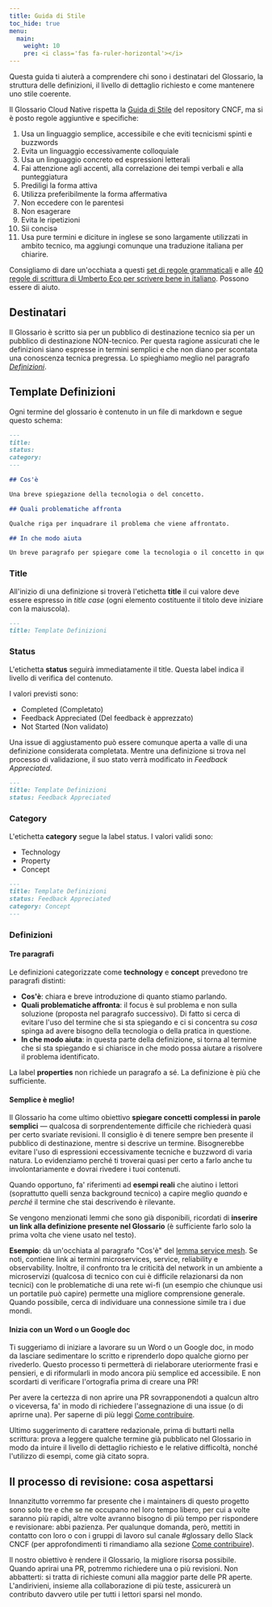 ```yaml
---
title: Guida di Stile
toc_hide: true
menu:
  main:
    weight: 10
    pre: <i class='fas fa-ruler-horizontal'></i>
---
```


Questa guida ti aiuterà a comprendere chi sono i destinatari del Glossario, la struttura delle definizioni, il livello di dettaglio richiesto e come mantenere uno stile coerente.

Il Glossario Cloud Native rispetta la [Guida di Stile](https://github.com/cncf/foundation/blob/master/style-guide.md) del repository CNCF, ma si è posto regole aggiuntive e specifiche:

1. Usa un linguaggio semplice, accessibile e che eviti tecnicismi spinti e buzzwords
2. Evita un linguaggio eccessivamente colloquiale
3. Usa un linguaggio concreto ed espressioni letterali
4. Fai attenzione agli accenti, alla correlazione dei tempi verbali e alla punteggiatura
5. Prediligi la forma attiva
6. Utilizza preferibilmente la forma affermativa
7. Non eccedere con le parentesi
8. Non esagerare
9. Evita le ripetizioni
10. Sii concisə
11. Usa pure termini e diciture in inglese se sono largamente utilizzati in ambito tecnico, ma aggiungi comunque una traduzione italiana per chiarire.

Consigliamo di dare un'occhiata a questi [set di regole grammaticali](https://grammatica-italiana.dossier.net/grammatica-italiana-17.htm) e alle [40 regole di scrittura di Umberto Eco per scrivere bene in italiano](https://bologna.unicusano.it/universita/scrivere-correttamente-in-italiano/). Possono essere di aiuto.


## Destinatari

Il Glossario è scritto sia per un pubblico di destinazione tecnico sia per un pubblico di destinazione NON-tecnico. Per questa ragione assicurati che le definizioni siano espresse in termini semplici e che non diano per scontata una conoscenza tecnica pregressa. Lo spieghiamo meglio nel paragrafo [*Definizioni*](#template-definizioni).

## Template Definizioni

Ogni termine del glossario è contenuto in un file di markdown e segue questo schema: 

```md
---
title: 
status: 
category: 
---

## Cos'è

Una breve spiegazione della tecnologia o del concetto. 

## Quali problematiche affronta

Qualche riga per inquadrare il problema che viene affrontato. 

## In che modo aiuta

Un breve paragrafo per spiegare come la tecnologia o il concetto in questione risolvano il problema delineato.
```

### Title

All'inizio di una definizione si troverà l'etichetta **title** il cui valore deve essere espresso in *title case* (ogni elemento costituente il titolo deve iniziare con la maiuscola).

```md
---
title: Template Definizioni
```

### Status

L'etichetta **status** seguirà immediatamente il title. Questa label indica il livello di verifica del contenuto.

I valori previsti sono: 

- Completed (Completato)
- Feedback Appreciated (Del feedback è apprezzato)
- Not Started (Non validato)

Una issue di aggiustamento può essere comunque aperta a valle di una definizione considerata completata. Mentre una definizione si trova nel processo di validazione, il suo stato verrà modificato in *Feedback Appreciated*.

```md
---
title: Template Definizioni
status: Feedback Appreciated
```

### Category

L'etichetta **category** segue la label status. I valori validi sono:

- Technology
- Property
- Concept

```md
---
title: Template Definizioni
status: Feedback Appreciated
category: Concept
---
```

### Definizioni

#### Tre paragrafi

Le definizioni categorizzate come **technology** e **concept** prevedono tre paragrafi distinti:

- **Cos'è**: chiara e breve introduzione di quanto stiamo parlando. 
- **Quali problematiche affronta**: il focus è sul problema e non sulla soluzione (proposta nel paragrafo successivo). Di fatto si cerca di evitare l'uso del termine che si sta spiegando e ci si concentra su *cosa* spinga ad avere bisogno della tecnologia o della pratica in questione. 
- **In che modo aiuta**: in questa parte della definizione, si torna al termine che si sta spiegando e si chiarisce in che modo possa aiutare a risolvere il problema identificato. 

La label **properties** non richiede un paragrafo a sé. La definizione è più che sufficiente. 

#### Semplice è meglio!

Il Glossario ha come ultimo obiettivo **spiegare concetti complessi in parole semplici** — qualcosa di sorprendentemente difficile che richiederà quasi per certo svariate revisioni. Il consiglio è di tenere sempre ben presente il pubblico di destinazione, mentre si descrive un termine. Bisognerebbe evitare l'uso di espressioni eccessivamente tecniche e buzzword di varia natura. Lo evidenziamo perché ti troverai quasi per certo a farlo anche tu involontariamente e dovrai rivedere i tuoi contenuti.

Quando opportuno, fa' riferimenti ad **esempi reali** che aiutino i lettori (soprattutto quelli senza background tecnico) a capire meglio *quando* e *perché* il termine che stai descrivendo è rilevante.

Se vengono menzionati lemmi che sono già disponibili, ricordati di **inserire un link alla definizione presente nel Glossario** (è sufficiente farlo solo la prima volta che viene usato nel testo).

**Esempio**: dà un'occhiata al paragrafo "Cos'è" del [lemma service mesh](/service_mesh/). Se noti, contiene link ai termini microservices, service, reliability e observability. Inoltre, il confronto tra le criticità del network in un ambiente a microservizi (qualcosa di tecnico con cui è difficile relazionarsi da non tecnici) con le problematiche di una rete wi-fi (un esempio che chiunque usi un portatile può capire) permette una migliore comprensione generale. Quando possibile, cerca di individuare una connessione simile tra i due mondi.

#### Inizia con un Word o un Google doc

Ti suggeriamo di iniziare a lavorare su un Word o un Google doc, in modo da lasciare sedimentare lo scritto e riprenderlo dopo qualche giorno per rivederlo. Questo processo ti permetterà di rielaborare uteriormente frasi e pensieri, e di riformularli in modo ancora più semplice ed accessibile. E non scordarti di verificare l'ortografia prima di creare una PR!

Per avere la certezza di non aprire una PR sovrapponendoti a qualcun altro o viceversa, fa' in modo di richiedere l'assegnazione di una issue (o di aprirne una). Per saperne di più leggi [Come contribuire](/it/contribute/).

Ultimo suggerimento di carattere redazionale, prima di buttarti nella scrittura: prova a leggere qualche termine già pubblicato nel Glossario in modo da intuire il livello di dettaglio richiesto e le relative difficoltà, nonché l'utilizzo di esempi, come già citato sopra.


## Il processo di revisione: cosa aspettarsi 

Innanzitutto vorremmo far presente che i maintainers di questo progetto sono solo tre e che se ne occupano nel loro tempo libero, per cui a volte saranno più rapidi, altre volte avranno bisogno di più tempo per rispondere e revisionare: abbi pazienza. Per qualunque domanda, però, mettiti in contatto con loro o con i gruppi di lavoro sul canale #glossary dello Slack CNCF (per approfondimenti ti rimandiamo alla sezione [Come contribuire](/it/contribute/)).

Il nostro obiettivo è rendere il Glossario, la migliore risorsa possibile. Quando aprirai una PR, potremmo richiedere una o più revisioni. Non abbatterti: si tratta di richieste comuni alla maggior parte delle PR aperte. L'andirivieni, insieme alla collaborazione di più teste, assicurerà un contributo davvero utile per tutti i lettori sparsi nel mondo. 
